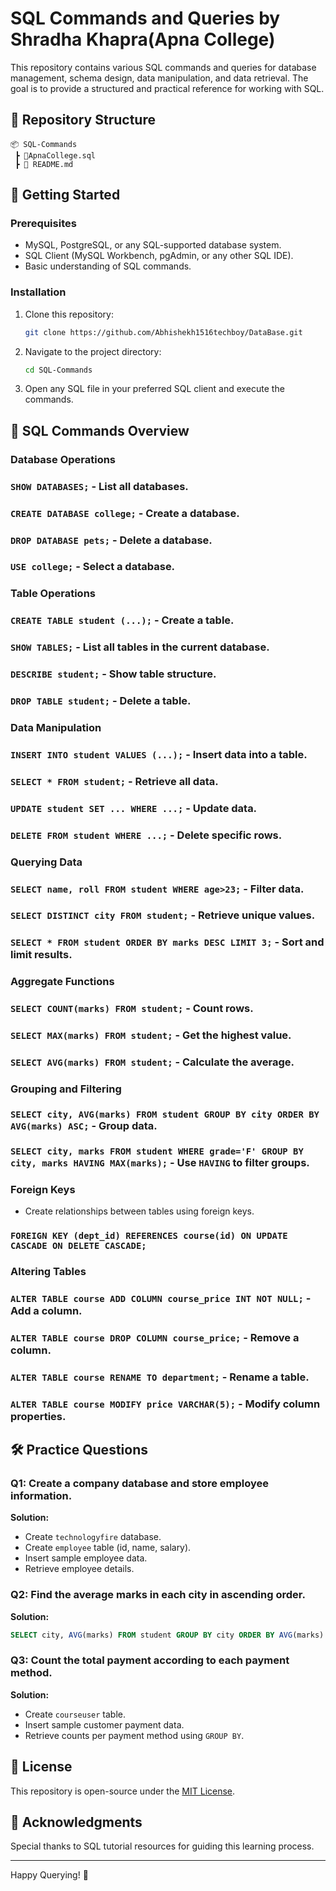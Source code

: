 # SQL Commands and Queries by Shradha Khapra(Apna College)

This repository contains various SQL commands and queries for database management, schema design, data manipulation, and data retrieval. The goal is to provide a structured and practical reference for working with SQL.

## 📂 Repository Structure

```
📦 SQL-Commands
 ┣ 📜ApnaCollege.sql
 ┣ 📜 README.md
```

## 🚀 Getting Started

### Prerequisites
- MySQL, PostgreSQL, or any SQL-supported database system.
- SQL Client (MySQL Workbench, pgAdmin, or any other SQL IDE).
- Basic understanding of SQL commands.

### Installation
1. Clone this repository:
   ```sh
   git clone https://github.com/Abhishekh1516techboy/DataBase.git
   ```
2. Navigate to the project directory:
   ```sh
   cd SQL-Commands
   ```
3. Open any SQL file in your preferred SQL client and execute the commands.

## 📜 SQL Commands Overview

### Database Operations
### `SHOW DATABASES;` - List all databases.
### `CREATE DATABASE college;` - Create a database.
### `DROP DATABASE pets;` - Delete a database.
### `USE college;` - Select a database.

### Table Operations
### `CREATE TABLE student (...);` - Create a table.
### `SHOW TABLES;` - List all tables in the current database.
### `DESCRIBE student;` - Show table structure.
### `DROP TABLE student;` - Delete a table.

### Data Manipulation
### `INSERT INTO student VALUES (...);` - Insert data into a table.
### `SELECT * FROM student;` - Retrieve all data.
### `UPDATE student SET ... WHERE ...;` - Update data.
### `DELETE FROM student WHERE ...;` - Delete specific rows.

### Querying Data
### `SELECT name, roll FROM student WHERE age>23;` - Filter data.
### `SELECT DISTINCT city FROM student;` - Retrieve unique values.
### `SELECT * FROM student ORDER BY marks DESC LIMIT 3;` - Sort and limit results.

### Aggregate Functions
### `SELECT COUNT(marks) FROM student;` - Count rows.
### `SELECT MAX(marks) FROM student;` - Get the highest value.
### `SELECT AVG(marks) FROM student;` - Calculate the average.

### Grouping and Filtering
### `SELECT city, AVG(marks) FROM student GROUP BY city ORDER BY AVG(marks) ASC;` - Group data.
### `SELECT city, marks FROM student WHERE grade='F' GROUP BY city, marks HAVING MAX(marks);` - Use `HAVING` to filter groups.

### Foreign Keys
- Create relationships between tables using foreign keys.
### `FOREIGN KEY (dept_id) REFERENCES course(id) ON UPDATE CASCADE ON DELETE CASCADE;`

### Altering Tables
### `ALTER TABLE course ADD COLUMN course_price INT NOT NULL;` - Add a column.
### `ALTER TABLE course DROP COLUMN course_price;` - Remove a column.
### `ALTER TABLE course RENAME TO department;` - Rename a table.
### `ALTER TABLE course MODIFY price VARCHAR(5);` - Modify column properties.

## 🛠 Practice Questions

### Q1: Create a company database and store employee information.
**Solution:**
- Create `technologyfire` database.
- Create `employee` table (id, name, salary).
- Insert sample employee data.
- Retrieve employee details.

### Q2: Find the average marks in each city in ascending order.
**Solution:**
```sql
SELECT city, AVG(marks) FROM student GROUP BY city ORDER BY AVG(marks) ASC;
```

### Q3: Count the total payment according to each payment method.
**Solution:**
- Create `courseuser` table.
- Insert sample customer payment data.
- Retrieve counts per payment method using `GROUP BY`.

## 📜 License
This repository is open-source under the [MIT License](LICENSE).

## 📢 Acknowledgments
Special thanks to SQL tutorial resources for guiding this learning process.

---
Happy Querying! 🎯
